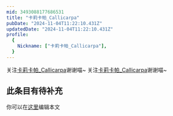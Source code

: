 ```yaml
---
mid: 3493088177686531
title: "卡莉卡帕_Callicarpa"
pubDate: "2024-11-04T11:22:10.431Z"
updatedDate: "2024-11-04T11:22:10.431Z"
profile:
  {
    Nickname: ["卡莉卡帕_Callicarpa"],
  }
---
```


关注[卡莉卡帕_Callicarpa](https://space.bilibili.com/3493088177686531)谢谢喵~ 关注[卡莉卡帕_Callicarpa](https://space.bilibili.com/3493088177686531)谢谢喵~

## 此条目有待补充
你可以在[这里](https://github.com/Yuhanawa/VTuber.ICU/edit/master/src/content/v/卡莉卡帕_Callicarpa/index.md)编辑本文
